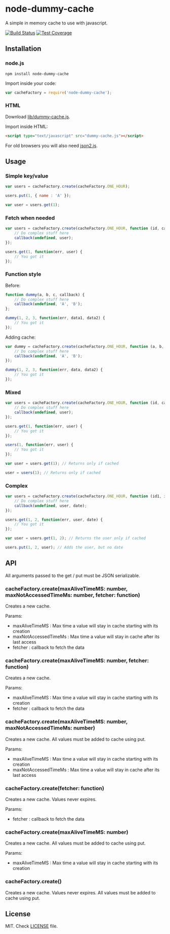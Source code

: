 node-dummy-cache
================

A simple in memory cache to use with javascript.

[![Build Status](https://secure.travis-ci.org/pescuma/node-dummy-cache.png)](http://travis-ci.org/pescuma/node-dummy-cache)
[![Test Coverage](https://codeclimate.com/github/pescuma/node-dummy-cache/badges/coverage.svg)](https://codeclimate.com/github/pescuma/node-dummy-cache/coverage)


## Installation

### node.js

	npm install node-dummy-cache

Import inside your code:

```javascript
var cacheFactory = require('node-dummy-cache');
```

### HTML

Download [lib/dummy-cache.js](https://raw.github.com/pescuma/node-dummy-cache/master/lib/dummy-cache.js).

Import inside HTML:

```html
<script type="text/javascript" src="dummy-cache.js"></script>
```

For old browsers you will also need [json2.js](https://raw.github.com/douglascrockford/JSON-js/master/json2.js).

## Usage

### Simple key/value

```javascript
var users = cacheFactory.create(cacheFactory.ONE_HOUR);

users.put(1, { name : 'A' });

var user = users.get(1);
```

### Fetch when needed

```javascript
var users = cacheFactory.create(cacheFactory.ONE_HOUR, function (id, callback) {
	// Do complex stuff here
	callback(undefined, user);
});

users.get(1, function(err, user) {
	// You got it
});
```

### Function style

Before:

```javascript
function dummy(a, b, c, callback) {
	// Do complex stuff here
	callback(undefined, 'A', 'B');
};

dummy(1, 2, 3, function(err, data1, data2) {
	// You got it
});
```

Adding cache:

```javascript
var dummy = cacheFactory.create(cacheFactory.ONE_HOUR, function (a, b, c, callback) {
	// Do complex stuff here
	callback(undefined, 'A', 'B');
});

dummy(1, 2, 3, function(err, data, data2) {
	// You got it
});
```

### Mixed

```javascript
var users = cacheFactory.create(cacheFactory.ONE_HOUR, function (id, callback) {
	// Do complex stuff here
	callback(undefined, user);
});

users.get(1, function(err, user) {
	// You got it
});

users(1, function(err, user) {
	// You got it
});

var user = users.get(1); // Returns only if cached

user = users(1); // Returns only if cached
```


### Complex

```javascript
var users = cacheFactory.create(cacheFactory.ONE_HOUR, function (id1, id2, callback) {
	// Do complex stuff here
	callback(undefined, user, date);
});

users.get(1, 2, function(err, user, date) {
	// You got it
});

var user = users.get(1, 2); // Returns the user only if cached

users.put(1, 2, user); // Adds the user, but no date

```

	
## API

All arguments passed to the get / put must be JSON serializable.

### cacheFactory.create(maxAliveTimeMS: number, maxNotAccessedTimeMs: number, fetcher: function)

Creates a new cache. 

Params:
- maxAliveTimeMS : Max time a value will stay in cache starting with its creation
- maxNotAccessedTimeMs : Max time a value will stay in cache after its last access
- fetcher : callback to fetch the data

### cacheFactory.create(maxAliveTimeMS: number, fetcher: function)

Creates a new cache. 

Params:
- maxAliveTimeMS : Max time a value will stay in cache starting with its creation
- fetcher : callback to fetch the data

### cacheFactory.create(maxAliveTimeMS: number, maxNotAccessedTimeMs: number)

Creates a new cache. All values must be added to cache using put.

Params:
- maxAliveTimeMS : Max time a value will stay in cache starting with its creation
- maxNotAccessedTimeMs : Max time a value will stay in cache after its last access

### cacheFactory.create(fetcher: function)

Creates a new cache. Values never expires.

Params:
- fetcher : callback to fetch the data

### cacheFactory.create(maxAliveTimeMS: number)

Creates a new cache. All values must be added to cache using put.

Params:
- maxAliveTimeMS : Max time a value will stay in cache starting with its creation

### cacheFactory.create()

Creates a new cache. Values never expires. All values must be added to cache using put.


## License

MIT. Check [LICENSE](https://raw.github.com/pescuma/node-dummy-cache/master/LICENSE) file.
